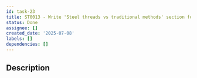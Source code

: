 ```yaml
---
id: task-23
title: ST0013 - Write 'Steel threads vs traditional methods' section for blog 0002
status: Done
assignee: []
created_date: '2025-07-08'
labels: []
dependencies: []
---
```


## Description
